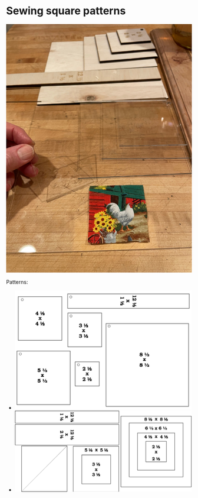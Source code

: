 # Sewing square patterns

![Sewing squares](./sewing-squares.jpg)

Patterns:
* ![Layout](./layout-simple.svg)
* ![Punctuated](./layout-punctuated.svg)
